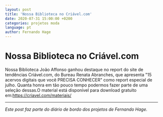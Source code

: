 ```yaml
---
layout: post
title: 'Nossa Biblioteca no Criável.com'
date: 2020-07-31 15:00:00 +0200
categories: projetos moda
language: pt
author: Fernando Hage
---
```


# Nossa Biblioteca no Criável.com

Nossa Biblioteca João Affonso ganhou destaque no report do site de tendências Criável.com, do Bureau Renata Abranches, que apresenta "15 acervos digitais que você PRECISA CONHECER" como report especial de julho. Quanta honra em tão pouco tempo podermos fazer parte de uma seleção dessas.O material está disponível para download gratuito em:https://criavel.com/materiais/

---

*Este post faz parte do diário de bordo dos projetos de Fernando Hage.*